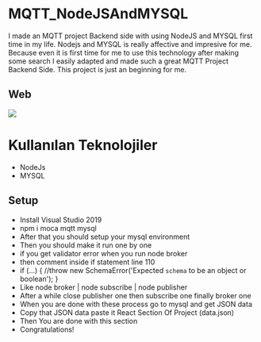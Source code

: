 # MQTT_NodeJSAndMYSQL
I made an MQTT project Backend side with using NodeJS and MYSQL first time in my life. Nodejs and MYSQL is really affective and impresive for me. Because even it is first time for me to use this technology after making some search I easily adapted and made such a great MQTT Project Backend Side. This project is just an beginning for me. 

## Web

<img src="GifFiles/webproject.gif">


# Kullanılan Teknolojiler

- NodeJs
- MYSQL

## Setup

- Install Visual Studio 2019
- npm i moca mqtt mysql
- After that you should setup your mysql environment
- Then you should make it run one by one
- if you get validator error when you run node broker
- then comment inside if statement line 110
- if (...) {
    //throw new SchemaError('Expected `schema` to be an object or boolean');
  }
- Like node broker | node subscribe | node publisher
- After a while close publisher one then subscribe one finally broker one
- When you are done with these process go to mysql and get JSON data
- Copy that JSON data paste it React Section Of Project (data.json)
- Then You are done with this section
- Congratulations!

